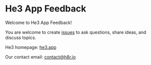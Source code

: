 # He3 App Feedback

Welcome to He3 App Feedback!

You are welcome to create [issues](https://github.com/he3-app/he3-community/issues) to ask questions, share ideas, and discuss topics.

He3 homepage: [he3.app](https://he3.app/)

Our contact email: contact@h8r.io

